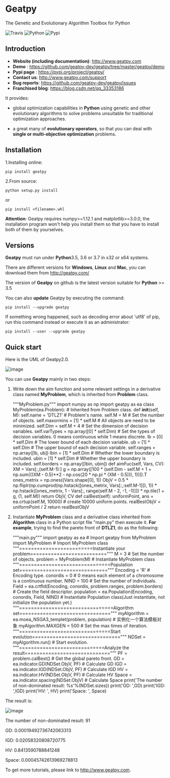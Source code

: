 # **Geatpy** 
The Genetic and Evolutionary Algorithm Toolbox for Python

![Travis](https://travis-ci.org/geatpy-dev/geatpy.svg?branch=master)
![Python](https://img.shields.io/badge/python->=3.5-green.svg)
![Pypi](https://img.shields.io/badge/pypi-2.0.0-blue.svg)

## Introduction
* **Website (including documentation)**: http://www.geatpy.com
* **Demo** : https://github.com/geatpy-dev/geatpy/tree/master/geatpy/demo
* **Pypi page** : https://pypi.org/project/geatpy/
* **Contact us**: http://www.geatpy.com/support
* **Bug reports**: https://github.com/geatpy-dev/geatpy/issues
* **Franchised blog**: https://blog.csdn.net/qq_33353186

It provides:

* global optimization capabilities in **Python** using genetic and other evolutionary algorithms to solve problems unsuitable for traditional optimization approaches.

* a great many of **evolutionary operators**, so that you can deal with **single or multi-objective optimization** problems.

## Installation
1.Installing online:

    pip install geatpy

2.From source:

    python setup.py install

or

    pip install <filename>.whl

**Attention**: Geatpy requires numpy>=1.12.1 and matplotlib>=3.0.0, the installation program won't help you install them so that you have to install both of them by yourselves.

## Versions

**Geatpy** must run under **Python**3.5, 3.6 or 3.7 in x32 or x64 systems.

There are different versions for **Windows**, **Linux** and **Mac**, you can download them from http://geatpy.com/

The version of **Geatpy** on github is the latest version suitable for **Python** >= 3.5

You can also **update** Geatpy by executing the command:

    pip install --upgrade geatpy

If something wrong happened, such as decoding error about 'utf8' of pip, run this command instead or execute it as an administrator:

    pip install --user --upgrade geatpy

Quick start
-----------

Here is the UML of Geatpy2.0.

![image](https://github.com/geatpy-dev/geatpy/blob/master/structure.svg)

You can use **Geatpy** mainly in two steps:

1) Write down the aim function and some relevant settings in a derivative class named **MyProblem**, which is inherited from **Problem** class.

    """MyProblem.py"""
    import numpy as np
    import geatpy as ea
    class MyProblem(ea.Problem): # Inherited from Problem class.
        def __init__(self, M):
            self.name = 'DTLZ1' # Problem's name.
            self.M = M # Set the number of objects.
            self.maxormins = [1] * self.M # All objects are need to be minimized.
            self.Dim = self.M + 4 # Set the dimension of decision variables.
            self.varTypes = np.array([0] * self.Dim) # Set the types of decision variables. 0 means continuous while 1 means discrete.
            lb = [0] * self.Dim # The lower bound of each decision variable.
            ub = [1] * self.Dim # The upper bound of each decision variable.
            self.ranges = np.array([lb, ub])
            lbin = [1] * self.Dim # Whether the lower boundary is included.
            ubin = [1] * self.Dim # Whether the upper boundary is included.
            self.borders = np.array([lbin, ubin])
        def aimFuc(self, Vars, CV):
            XM = Vars[:,(self.M-1):]
            g = np.array([100 * (self.Dim - self.M + 1 + np.sum(((XM - 0.5)**2 - np.cos(20 * np.pi * (XM - 0.5))), 1))]).T
            ones_metrix = np.ones((Vars.shape[0], 1))
            ObjV = 0.5 * np.fliplr(np.cumprod(np.hstack([ones_metrix, Vars[:,:self.M-1]]), 1)) * np.hstack([ones_metrix, 1 - Vars[:, range(self.M - 2, -1, -1)]]) * np.tile(1 + g, (1, self.M))
            return ObjV, CV
        def calBest(self):
            uniformPoint, ans = ea.crtup(self.M, 10000) # create 10000 uniform points.
            realBestObjV = uniformPoint / 2
            return realBestObjV

2) Instantiate **MyProblem** class and a derivative class inherited from **Algorithm** class in a Python script file "main.py" then execute it. **For example**, trying to find the pareto front of **DTLZ1**, do as the following:
    
    """main.py"""
    import geatpy as ea # Import geatpy
    from MyProblem import MyProblem # Import MyProblem class
    """=========================Instantiate your problem=========================="""
    M = 3                      # Set the number of objects.
    problem = MyProblem(M)     # Instantiate MyProblem class
    """===============================Population set=============================="""
    Encoding = 'R'             # Encoding type.
    conordis = 0               # 0 means each element of a chromosome is a continuous number.
    NIND = 100                 # Set the number of individuals.
    Field = ea.crtfld(Encoding, conordis, problem.ranges, problem.borders) # Create the field descriptor.
    population = ea.Population(Encoding, conordis, Field, NIND) # Instantiate Population class(Just instantiate, not initialize the population yet.)
    """================================Algorithm set==============================="""
    myAlgorithm = ea.moea_NSGA3_templet(problem, population) # 实例化一个算法模板对象
    myAlgorithm.MAXGEN = 500 # Set the max times of iteration.
    """===============================Start evolution=============================="""
    NDSet = myAlgorithm.run() # Start evolution.
    """=============================Analyze the result============================="""
    PF = problem.calBest() # Get the global pareto front.
    GD = ea.indicator.GD(NDSet.ObjV, PF) # Calculate GD
    IGD = ea.indicator.IGD(NDSet.ObjV, PF) # Calculate IGD
    HV = ea.indicator.HV(NDSet.ObjV, PF) # Calculate HV
    Space = ea.indicator.spacing(NDSet.ObjV) # Calculate Space
    print('The number of non-dominated result: %s'%(NDSet.sizes))
    print('GD: ',GD)
    print('IGD: ',IGD)
    print('HV: ', HV)
    print('Space: ', Space)

The result is:

![image](https://github.com/geatpy-dev/geatpy/blob/master/geatpy/testbed/moea_test/moea_test_DTLZ/Pareto%20Front.png)

The number of non-dominated result: 91

GD:  0.00019492736742063313

IGD:  0.02058320808720775

HV:  0.8413590788841248

Space:  0.00045742613969278813

To get more tutorials, please link to http://www.geatpy.com.
